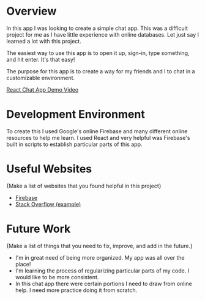 # Overview

In this app I was looking to create a simple chat app. This was a difficult project for me as I have little experience with online databases. Let just say I learned a lot with this project. 

The easiest way to use this app is to open it up, sign-in, type something, and hit enter. It's that easy!

The purpose for this app is to create a way for my friends and I to chat in a customizable environment. 

[React Chat App Demo Video](https://youtu.be/lH1CGP5l55M)

# Development Environment

To create this I used Google's online Firebase and many different online resources to help me learn. 
I used React and very helpful was Firebase's built in scripts to establish particular parts of this app.

# Useful Websites

{Make a list of websites that you found helpful in this project}
* [Firebase](https://firebase.google.com/)
* [Stack Overflow (example)](https://stackoverflow.com/questions/69392153/cant-import-button-in-react)

# Future Work

{Make a list of things that you need to fix, improve, and add in the future.}
* I'm in great need of being more organized. My app was all over the place!
* I'm learning the process of regularizing particular parts of my code. I would like to be more consistent. 
* In this chat app there were certain portions I need to draw from online help. I need more practice doing it from scratch.